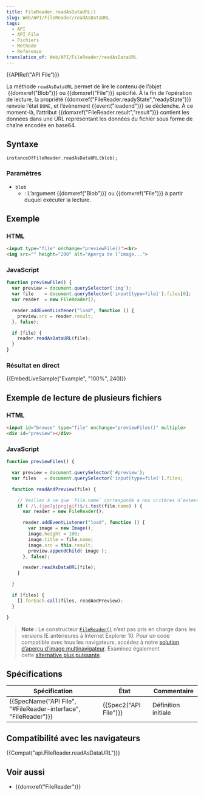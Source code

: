 ```yaml
---
title: FileReader.readAsDataURL()
slug: Web/API/FileReader/readAsDataURL
tags:
  - API
  - API File
  - Fichiers
  - Méthode
  - Reference
translation_of: Web/API/FileReader/readAsDataURL
---
```

{{APIRef("API File")}}

La méthode `readAsDataURL` permet de lire le contenu de l’objet  {{domxref("Blob")}} ou {{domxref("File")}} spécifié. À la fin de l’opération de lecture, la propriété {{domxref("FileReader.readyState","readyState")}} renvoie l’état `DONE`, et l’évènement {{event("loadend")}} se déclenche. À ce moment-là, l’attribut {{domxref("FileReader.result","result")}} contient les données dans une URL représentant les données du fichier sous forme de chaîne encodée en base64.

## Syntaxe

    instanceOfFileReader.readAsDataURL(blob);

### Paramètres

- `blob`
  - : L’argument {{domxref("Blob")}} ou {{domxref("File")}} à partir duquel exécuter la lecture.

## Exemple

### HTML

```html
<input type="file" onchange="previewFile()"><br>
<img src="" height="200" alt="Aperçu de l’image...">
```

### JavaScript

```js
function previewFile() {
  var preview = document.querySelector('img');
  var file    = document.querySelector('input[type=file]').files[0];
  var reader  = new FileReader();

  reader.addEventListener("load", function () {
    preview.src = reader.result;
  }, false);

  if (file) {
    reader.readAsDataURL(file);
  }
}
```

### Résultat en direct

{{EmbedLiveSample("Example", "100%", 240)}}



## Exemple de lecture de plusieurs fichiers

### HTML

```html
<input id="browse" type="file" onchange="previewFiles()" multiple>
<div id="preview"></div>
```

### JavaScript

```js
function previewFiles() {

  var preview = document.querySelector('#preview');
  var files   = document.querySelector('input[type=file]').files;

  function readAndPreview(file) {

    // Veillez à ce que `file.name` corresponde à nos critères d’extension
    if ( /\.(jpe?g|png|gif)$/i.test(file.name) ) {
      var reader = new FileReader();

      reader.addEventListener("load", function () {
        var image = new Image();
        image.height = 100;
        image.title = file.name;
        image.src = this.result;
        preview.appendChild( image );
      }, false);

      reader.readAsDataURL(file);
    }

  }

  if (files) {
    [].forEach.call(files, readAndPreview);
  }

}
```

> **Note :** Le constructeur [`FileReader()`](/en-US/docs/Web/API/FileReader) n’est pas pris en charge dans les versions IE antérieures à Internet Explorer 10. Pour un code compatible avec tous les navigateurs, accédez à notre [solution d’aperçu d’image multinavigateur](https://mdn.mozillademos.org/files/3699/crossbrowser_image_preview.html). Examinez également cette [alternative plus puissante](https://mdn.mozillademos.org/files/3698/image_upload_preview.html).

## Spécifications

| Spécification                                                                        | État                         | Commentaire         |
| ------------------------------------------------------------------------------------ | ---------------------------- | ------------------- |
| {{SpecName("API File", "#FileReader-interface", "FileReader")}} | {{Spec2("API File")}} | Définition initiale |

## Compatibilité avec les navigateurs

{{Compat("api.FileReader.readAsDataURL")}}

## Voir aussi

- {{domxref("FileReader")}}
